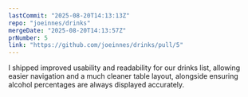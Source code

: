 ```yaml
---
lastCommit: "2025-08-20T14:13:13Z"
repo: "joeinnes/drinks"
mergeDate: "2025-08-20T14:13:57Z"
prNumber: 5
link: "https://github.com/joeinnes/drinks/pull/5"
---
```


I shipped improved usability and readability for our drinks list, allowing easier navigation and a much cleaner table layout, alongside ensuring alcohol percentages are always displayed accurately.